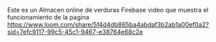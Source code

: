 Este es un Almacen online de verduras
Firebase
video que muestra el funcionamiento de la pagina https://www.loom.com/share/5f4d4db865ba4abdaf3b2ab1a00ef0a2?sid=7efc9117-99c5-45c1-9467-e38764e68c2e
